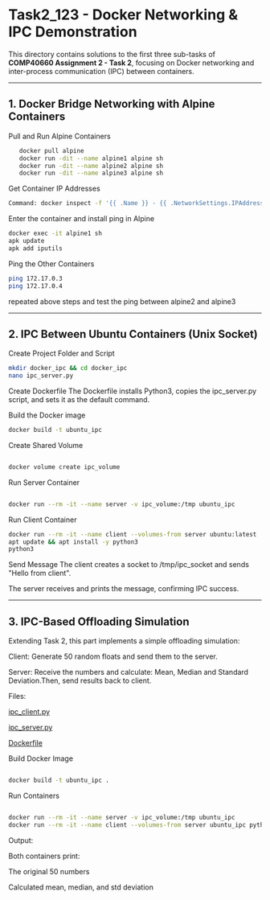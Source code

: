 # Task2_123 - Docker Networking & IPC Demonstration

This directory contains solutions to the first three sub-tasks of **COMP40660 Assignment 2 - Task 2**, focusing on Docker networking and inter-process communication (IPC) between containers.

---

## 1. Docker Bridge Networking with Alpine Containers

Pull and Run Alpine Containers
```bash
   docker pull alpine
   docker run -dit --name alpine1 alpine sh
   docker run -dit --name alpine2 alpine sh
   docker run -dit --name alpine3 alpine sh
```
Get Container IP Addresses
```bash
Command: docker inspect -f '{{ .Name }} - {{ .NetworkSettings.IPAddress }}' $(docker ps -q)
```
Enter the container and install ping in Alpine
```bash
docker exec -it alpine1 sh
apk update
apk add iputils
```
Ping the Other Containers
```bash
ping 172.17.0.3
ping 172.17.0.4
```

repeated above steps and test the ping between alpine2 and alpine3


---
## 2. IPC Between Ubuntu Containers (Unix Socket)
Create Project Folder and Script
```bash
mkdir docker_ipc && cd docker_ipc
nano ipc_server.py
```
Create Dockerfile The Dockerfile installs Python3, copies the ipc_server.py script, and sets it as the default command.

Build the Docker image
```bash
docker build -t ubuntu_ipc
```
Create Shared Volume
```bash

docker volume create ipc_volume
```
Run Server Container
```bash

docker run --rm -it --name server -v ipc_volume:/tmp ubuntu_ipc
```
Run Client Container
```bash
docker run --rm -it --name client --volumes-from server ubuntu:latest
apt update && apt install -y python3
python3

```
Send Message The client creates a socket to /tmp/ipc_socket and sends "Hello from client".

The server receives and prints the message, confirming IPC success.


---
## 3. IPC-Based Offloading Simulation
Extending Task 2, this part implements a simple offloading simulation:

Client: Generate 50 random floats and send them to the server.

Server: Receive the numbers and calculate: Mean, Median and Standard Deviation.Then, send results back to client.

Files:


[ipc_client.py](https://github.com/ZhaoMengqi2024/EEEN40660-_A2_Si-Zhao/blob/master/Task2/Task2_123/ipc_client.py)

[ipc_server.py](https://github.com/ZhaoMengqi2024/EEEN40660-_A2_Si-Zhao/blob/master/Task2/Task2_123/ipc_server.py)

[Dockerfile](https://github.com/ZhaoMengqi2024/EEEN40660-_A2_Si-Zhao/blob/master/Task2/Task2_123/Dockerfile)

Build Docker Image
```bash

docker build -t ubuntu_ipc .
```
Run Containers
```bash

docker run --rm -it --name server -v ipc_volume:/tmp ubuntu_ipc
docker run --rm -it --name client --volumes-from server ubuntu_ipc python3 /ipc_client.py
```
Output:


Both containers print:

The original 50 numbers

Calculated mean, median, and std deviation
